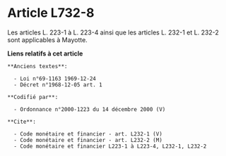 # Article L732-8

Les articles L. 223-1 à L. 223-4 ainsi que les articles L. 232-1 et L. 232-2 sont applicables à Mayotte.

**Liens relatifs à cet article**

	**Anciens textes**:

	  - Loi n°69-1163 1969-12-24
	  - Décret n°1968-12-05 art. 1

	**Codifié par**:

	  - Ordonnance n°2000-1223 du 14 décembre 2000 (V)

	**Cite**:

	  - Code monétaire et financier - art. L232-1 (V)
	  - Code monétaire et financier - art. L232-2 (M)
	  - Code monétaire et financier L223-1 à L223-4, L232-1, L232-2
